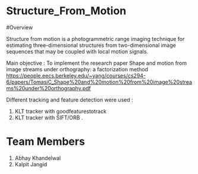 # Structure_From_Motion

#Overview

Structure from motion is a photogrammetric range imaging technique for estimating three-dimensional structures from two-dimensional image sequences that may be coupled with local motion signals.

Main objective : To implement the research paper Shape and motion from image streams under orthography: a factorization method
https://people.eecs.berkeley.edu/~yang/courses/cs294-6/papers/TomasiC_Shape%20and%20motion%20from%20image%20streams%20under%20orthography.pdf

Different tracking and feature detection were used :
1. KLT tracker with goodfeaturestotrack
2. KLT tracker with SIFT/ORB .

# Team Members
1. Abhay Khandelwal
2. Kalpit Jangid

